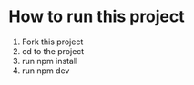 How to run this project
===============
1. Fork this project
2. cd to the project
3. run npm install
4. run npm dev
